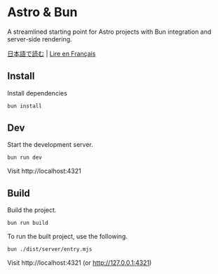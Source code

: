 # Astro & Bun

A streamlined starting point for Astro projects with Bun integration and server-side rendering.

 [日本語で読む](./README_ja.md) | [Lire en Français](./README_fr.md)

## Install

Install dependencies

```sh
bun install
```

## Dev

Start the development server.

```sh
bun run dev
```

Visit http://localhost:4321

## Build

Build the project.

```sh
bun run build
```

To run the built project, use the following.

```sh
bun ./dist/server/entry.mjs
```

Visit http://localhost:4321 (or http://127.0.0.1:4321)
